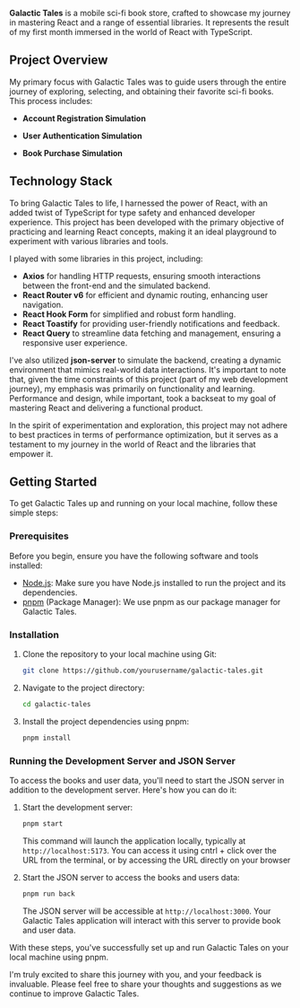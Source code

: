 **Galactic Tales** is a mobile sci-fi book store, crafted to showcase my journey in mastering React and a range of essential libraries. It represents the result of my first month immersed in the world of React with TypeScript.

## Project Overview

My primary focus with Galactic Tales was to guide users through the entire journey of exploring, selecting, and obtaining their favorite sci-fi books. This process includes:

- **Account Registration Simulation**
    
- **User Authentication Simulation**

- **Book Purchase Simulation**
    

## Technology Stack

To bring Galactic Tales to life, I harnessed the power of React, with an added twist of TypeScript for type safety and enhanced developer experience. This project has been developed with the primary objective of practicing and learning React concepts, making it an ideal playground to experiment with various libraries and tools.

I played with some libraries in this project, including:

- **Axios** for handling HTTP requests, ensuring smooth interactions between the front-end and the simulated backend.
- **React Router v6** for efficient and dynamic routing, enhancing user navigation.
- **React Hook Form** for simplified and robust form handling.
- **React Toastify** for providing user-friendly notifications and feedback.
- **React Query** to streamline data fetching and management, ensuring a responsive user experience.

I've also utilized **json-server** to simulate the backend, creating a dynamic environment that mimics real-world data interactions. It's important to note that, given the time constraints of this project (part of my web development journey), my emphasis was primarily on functionality and learning. Performance and design, while important, took a backseat to my goal of mastering React and delivering a functional product.

In the spirit of experimentation and exploration, this project may not adhere to best practices in terms of performance optimization, but it serves as a testament to my journey in the world of React and the libraries that empower it.

## Getting Started

To get Galactic Tales up and running on your local machine, follow these simple steps:

### Prerequisites

Before you begin, ensure you have the following software and tools installed:

- [Node.js](https://nodejs.org/): Make sure you have Node.js installed to run the project and its dependencies.
- [pnpm](https://pnpm.io/) (Package Manager): We use pnpm as our package manager for Galactic Tales.

### Installation

1. Clone the repository to your local machine using Git:

   ```bash
   git clone https://github.com/yourusername/galactic-tales.git
   ```

2. Navigate to the project directory:

   ```bash
   cd galactic-tales
   ```

3. Install the project dependencies using pnpm:

   ```bash
   pnpm install
   ```

### Running the Development Server and JSON Server

To access the books and user data, you'll need to start the JSON server in addition to the development server. Here's how you can do it:

1. Start the development server:

   ```bash
   pnpm start
   ```

   This command will launch the application locally, typically at `http://localhost:5173`. You can access it using cntrl + click over the URL from the terminal, or by accessing the URL directly on your browser

2. Start the JSON server to access the books and users data:

   ```bash
   pnpm run back
   ```

   The JSON server will be accessible at `http://localhost:3000`. Your Galactic Tales application will interact with this server to provide book and user data.

With these steps, you've successfully set up and run Galactic Tales on your local machine using pnpm.


I'm truly excited to share this journey with you, and your feedback is invaluable. Please feel free to share your thoughts and suggestions as we continue to improve Galactic Tales.